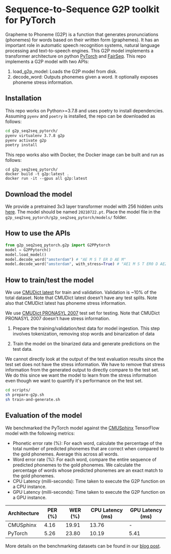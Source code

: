 # Sequence-to-Sequence G2P toolkit for PyTorch

Grapheme to Phoneme (G2P) is a function that generates pronunciations (phonemes) for words based on their written form (graphemes). 
It has an important role in automatic speech recognition systems, natural language processing and text-to-speech engines. 
This G2P model implements a transformer architecture on python [PyTorch](https://pytorch.org/) and  [FairSeq](https://fairseq.readthedocs.io/en/latest/).
This repo implements a G2P model with two APIs:
1. load_g2p_model: Loads the G2P model from disk.
2. decode_word: Outputs phonemes given a word. It optionally exposes phoneme stress information.

## Installation

This repo works on Python>=3.7.8 and uses poetry to install dependencies. Assuming `pyenv` and `poetry` is installed, the repo can be downloaded as follows:
```bash
cd g2p_seq2seq_pytorch/
pyenv virtualenv 3.7.8 g2p
pyenv activate g2p
poetry install
```
This repo works also with Docker, the Docker image can be built and run as follows:
 ```
 cd g2p_seq2seq_pytorch/
 docker build -t g2p:latest .
 docker run -it --gpus all g2p:latest
```

## Download the model

We provide a pretrained 3x3 layer transformer model with 256 hidden units [here](https://developer.cisco.com/fileMedia/download/5b20821d-f092-3b57-a438-546046ffaa61/).
The model should be named `20210722.pt`. Place the model file in the `g2p_seq2seq_pytorch/g2p_seq2seq_pytorch/models/` folder.

## How to use the APIs

```python
from g2p_seq2seq_pytorch.g2p import G2PPytorch
model = G2PPytorch()
model.load_model()
model.decode_word("amsterdam") # "AE M S T ER D AE M"
model.decode_word("amsterdam", with_stress=True) # "AE1 M S T ER0 D AE2 M"
```

## How to train/test the model

We use [CMUDict latest](https://github.com/cmusphinx/cmudict) for train and validation. Validation is ~10% of the total dataset. 
Note that CMUDict latest doesn't have any test splits. Note also that CMUDict latest has phoneme stress information.

We use [CMUDict PRONASYL 2007](https://sourceforge.net/projects/cmusphinx/files/G2P%20Models/phonetisaurus-cmudict-split.tar.gz/download)
test set for testing. Note that CMUDict PRONASYL 2007 doesn't have stress information.

1. Prepare the training/validation/test data for model ingestion. This step involves tokenization, 
   removing stop words and binarization of data
   
2. Train the model on the binarized data and generate predictions on the test data.

We cannot directly look at the output of the test evaluation results since the test set does not have the stress information. 
We have to remove that stress information from the generated output to directly compare to the test set. We do this since
we want the model to learn from the stress information even though we want to quantify it's performance on the test set.

```bash
cd scripts/
sh prepare-g2p.sh
sh train-and-generate.sh
```

## Evaluation of the model

We benchmarked the PyTorch model against the [CMUSphinx](https://github.com/cmusphinx/g2p-seq2seq) TensorFlow model with the following metrics: 
- Phonetic error rate (%): For each word, calculate the percentage of the total number of predicted phonemes that are correct when compared to the gold phonemes. Average this across all words. 
- Word error rate (%): For each word, compare the entire sequence of predicted phonemes to the gold phonemes. We calculate the percentage of words whose predicted phonemes are an exact match to the gold phonemes. 
- CPU Latency (milli-seconds): Time taken to execute the G2P function on a CPU instance.
- GPU Latency (milli-seconds): Time taken to execute the G2P function on a GPU instance.

| Architecture   | PER (%)  | WER (%)  | CPU Latency (ms)  | GPU Latency (ms)  |
|----------------|----------|----------|-------------------|-------------------|
| CMUSphinx      | 4.16     | 19.91    | 13.76             | -                 |
| PyTorch  | 5.26     | 23.80    | 10.19             | 5.41              |

More details on the benchmarking datasets can be found in our [blog post](https://blogs.cisco.com/developer/graphemephoneme01).